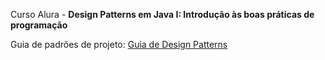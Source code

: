Curso Alura -  **Design Patterns em Java I: Introdução às boas práticas de programação**

Guia de padrões de projeto: [Guia de Design Patterns](https://refactoring.guru/design-patterns)